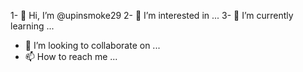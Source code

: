 1- 👋 Hi, I’m @upinsmoke29
2- 👀 I’m interested in ...
3- 🌱 I’m currently learning ...
- 💞️ I’m looking to collaborate on ...
- 📫 How to reach me ...

<!---
upinsmoke29/upinsmoke29 is a ✨ special ✨ repository because its `README.md` (this file) appears on your GitHub profile.
You can click the Preview link to take a look at your changes.
--->

